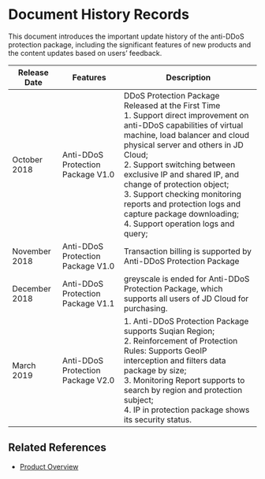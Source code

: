 # Document History Records

This document introduces the important update history of the anti-DDoS protection package, including the significant features of new products and the content updates based on users’ feedback.

|Release Date|Features|Description|
|-|-|-|
|October 2018 | Anti-DDoS Protection Package V1.0 | DDoS Protection Package Released at the First Time <br />1. Support direct improvement on anti-DDoS capabilities of virtual machine, load balancer and cloud physical server and others in JD Cloud; <br />2. Support switching between exclusive IP and shared IP, and change of protection object; <br />3. Support checking monitoring reports and protection logs and capture package downloading; <br />4. Support operation logs and query; <br />|
| November 2018 | Anti-DDoS Protection Package V1.0 | Transaction billing is supported by Anti-DDoS Protection Package|
| December 2018 | Anti-DDoS Protection Package  V1.1 | greyscale is ended for Anti-DDoS Protection Package, which supports all users of JD Cloud for purchasing.|
| March 2019 | Anti-DDoS Protection Package V2.0 |1. Anti-DDoS Protection Package supports Suqian Region; <br />2. Reinforcement of Protection Rules: Supports GeoIP interception and filters data package by size; <br />3. Monitoring Report supports to search by region and protection subject; <br />4. IP in protection package shows its security status.|



## Related References

- [Product Overview](../Introduction/Product-Overview.md)

